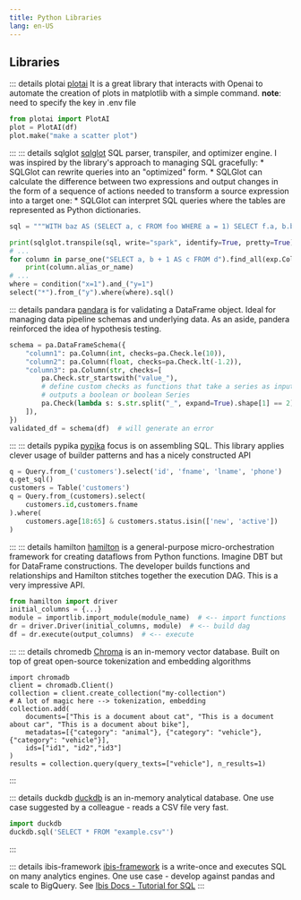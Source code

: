 ```yaml
---
title: Python Libraries
lang: en-US
---
```


## Libraries
::: details plotai
[plotai](https://github.com/mljar/plotai) It is a great library that interacts with Openai to automate the creation of plots in matplotlib with a simple command.
**note**: need to specify the key in .env file

```python
from plotai import PlotAI
plot = PlotAI(df)
plot.make("make a scatter plot")
```
:::
::: details sqlglot
[sqlglot](https://github.com/tobymao/sqlglot) SQL parser, transpiler, and optimizer engine. I was inspired by the library's approach to managing SQL gracefully:
    * SQLGlot can rewrite queries into an "optimized" form.
    * SQLGlot can calculate the difference between two expressions and output changes in the form of a sequence of actions needed to transform a source expression into a target one:
    * SQLGlot can interpret SQL queries where the tables are represented as Python dictionaries.
```python
sql = """WITH baz AS (SELECT a, c FROM foo WHERE a = 1) SELECT f.a, b.b, baz.c, CAST("b"."a" AS REAL) d FROM foo f JOIN bar b ON f.a = b.a LEFT JOIN baz ON f.a = baz.a"""

print(sqlglot.transpile(sql, write="spark", identify=True, pretty=True)[0])
# ...
for column in parse_one("SELECT a, b + 1 AS c FROM d").find_all(exp.Column):
    print(column.alias_or_name)
# ...
where = condition("x=1").and_("y=1")
select("*").from_("y").where(where).sql()
```
::: details pandara
[pandara](https://github.com/unionai-oss/pandera) is for validating a DataFrame object. Ideal for managing data pipeline schemas and underlying data. As an aside, pandera reinforced the idea of hypothesis testing. 
```python
schema = pa.DataFrameSchema({
    "column1": pa.Column(int, checks=pa.Check.le(10)),
    "column2": pa.Column(float, checks=pa.Check.lt(-1.2)),
    "column3": pa.Column(str, checks=[
        pa.Check.str_startswith("value_"),
        # define custom checks as functions that take a series as input and
        # outputs a boolean or boolean Series
        pa.Check(lambda s: s.str.split("_", expand=True).shape[1] == 2)
    ]),
})
validated_df = schema(df)  # will generate an error 
```
:::
::: details pypika
[pypika](https://github.com/kayak/pypika) focus is on assembling SQL. This library applies clever usage of builder patterns and has a nicely constructed API
```python
q = Query.from_('customers').select('id', 'fname', 'lname', 'phone')
q.get_sql()
customers = Table('customers')
q = Query.from_(customers).select(
    customers.id,customers.fname
).where(
    customers.age[18:65] & customers.status.isin(['new', 'active'])
)

```
:::
::: details hamilton
[hamilton](https://github.com/dagworks-inc/hamilton) is a general-purpose micro-orchestration framework for creating dataflows from Python functions. Imagine DBT but for DataFrame constructions. The developer builds functions and relationships and Hamilton stitches together the execution DAG. This is a very impressive API.

```python
from hamilton import driver
initial_columns = {...}
module = importlib.import_module(module_name)  # <-- import functions
dr = driver.Driver(initial_columns, module)  # <-- build dag
df = dr.execute(output_columns)  # <-- execute
```
:::
::: details chromedb
[Chroma](https://docs.trychroma.com/getting-started) is an in-memory vector database. Built on top of great open-source tokenization and embedding algorithms
```python{4}
import chromadb
client = chromadb.Client()
collection = client.create_collection("my-collection")
# A lot of magic here --> tokenization, embedding
collection.add(
    documents=["This is a document about cat", "This is a document about car", "This is a document about bike"],
    metadatas=[{"category": "animal"}, {"category": "vehicle"}, {"category": "vehicle"}],
    ids=["id1", "id2","id3"]
)
results = collection.query(query_texts=["vehicle"], n_results=1)
```
:::

::: details duckdb
[duckdb](https://duckdb.org/docs/api/python/overview.html) is an in-memory analytical database.
One use case suggested by a colleague - reads a CSV file very fast.

```python
import duckdb
duckdb.sql('SELECT * FROM "example.csv"') 
```
:::

::: details ibis-framework
[ibis-framework](https://pypi.org/project/ibis-framework/) is a write-once and executes SQL on many analytics engines.
One use case - develop against pandas and scale to BigQuery.
See [Ibis Docs - Tutorial for SQL](https://ibis-project.org/tutorial/ibis-for-sql-users/#ibis-for-sql-users)
:::
